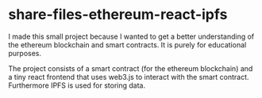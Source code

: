 # share-files-ethereum-react-ipfs
I made this small project because I wanted to get a better understanding of the ethereum blockchain and smart contracts. It is purely for educational purposes.

The project consists of a smart contract (for the ethereum blockchain) and a tiny react frontend that uses web3.js to interact with the smart contract.
Furthermore IPFS is used for storing data.

